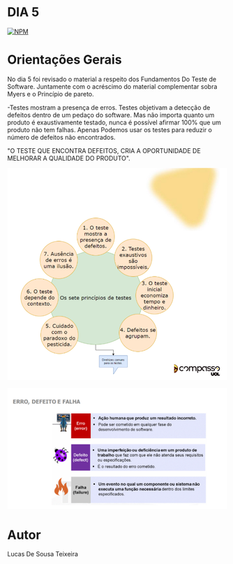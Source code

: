# DIA 5
[![NPM](https://img.shields.io/npm/l/react)](https://github.com/lucasteixeira03/Exemplo-Readme/blob/main/LICENSE) 

# Orientações Gerais

No dia 5 foi revisado o material a respeito dos Fundamentos Do Teste de Software. Juntamente com o acréscimo do material complementar sobra Myers e o Princípio de pareto.

-Testes mostram a presença de erros. Testes objetivam a detecção de defeitos dentro de um pedaço do software. Mas não importa quanto um produto é exaustivamente testado, nunca é possível afirmar 100% que um produto não tem falhas. Apenas Podemos usar os testes para reduzir o número de defeitos não encontrados.



"O TESTE QUE ENCONTRA DEFEITOS, CRIA A OPORTUNIDADE DE MELHORAR A QUALIDADE DO PRODUTO".


![scrum](https://github.com/lucasteixeira03/ASSETS/blob/main/Fundamentos_teste.png) 

![scrum](https://github.com/lucasteixeira03/ASSETS/blob/main/erro_defeito_bug.png) 


# Autor

Lucas De Sousa Teixeira
